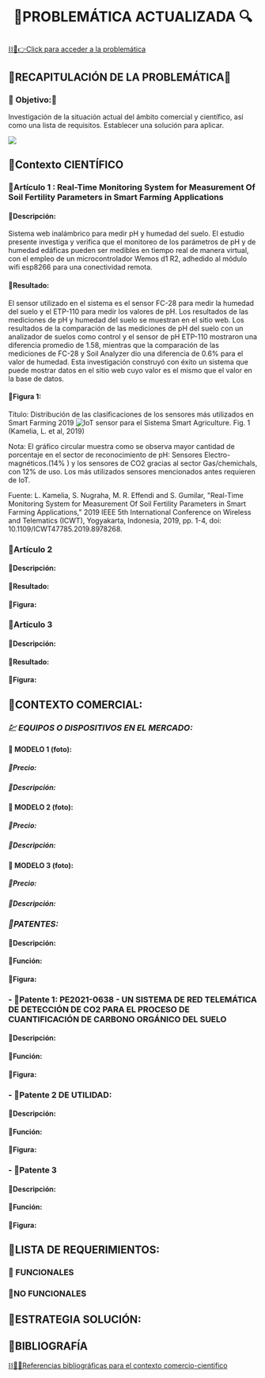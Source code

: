 # <p align="center"> 🚜PROBLEMÁTICA ACTUALIZADA 🔍</p>
[⛓🛜👉Click para acceder a la problemática](https://github.com/Fx2048/Team_4_FdD/blob/main/FdD/Entregables/03_Problem%C3%A1tica.md)

## 🚜RECAPITULACIÓN DE LA PROBLEMÁTICA🛜
### 🚜 Objetivo:🛜
Investigación de la situación actual del ámbito comercial y científico, así como una lista de requisitos. Establecer una solución para aplicar. 


![](https://github.com/Fx2048/Team_4_FdD/blob/main/Im%C3%A1genes/04_comerci_cientifico/logo_04.jpg)

## 🚜Contexto CIENTÍFICO
### 🚜Artículo 1 : Real-Time Monitoring System for Measurement Of Soil Fertility Parameters in Smart Farming Applications
#### 🚜Descripción:
Sistema web inalámbrico para medir pH y humedad del suelo. El estudio presente investiga y verifica que el monitoreo de los parámetros de pH y de humedad edáficas pueden ser medibles en tiempo real de manera virtual, con el empleo de un microcontrolador Wemos d1 R2, adhedido al módulo wifi esp8266 para una conectividad remota.

#### 🚜Resultado:
 El sensor utilizado en el sistema es el sensor FC-28 para medir la humedad del suelo y el ETP-110 para medir los valores de pH. Los resultados de las mediciones de pH y humedad del suelo se muestran en el sitio web. Los resultados de la comparación de las mediciones de pH del suelo con un analizador de suelos como control y el sensor de pH ETP-110 mostraron una diferencia promedio de 1.58, mientras que la comparación de las mediciones de FC-28 y Soil Analyzer dio una diferencia de 0.6% para el valor de humedad. Esta investigación construyó con éxito un sistema que puede mostrar datos en el sitio web cuyo valor es el mismo que el valor en la base de datos.
#### 🚜Figura 1:
Título: Distribución de las clasificaciones de los sensores más utilizados en Smart Farming 2019
![IoT sensor para el Sistema Smart Agriculture.](https://github.com/Fx2048/Team_4_FdD/assets/131219987/ec67a966-c8ce-4d2e-8ad9-866aae7e0a33) 
Fig. 1 (Kamelia, L. et al, 2019)

Nota:
El gráfico circular muestra como se observa mayor cantidad de porcentaje en el sector de reconocimiento de pH: Sensores Electro-magnéticos.(14% ) y los sensores de CO2 gracias al sector Gas/chemichals, con 12% de uso. Los más utilizados sensores mencionados antes requieren de IoT.



Fuente: L. Kamelia, S. Nugraha, M. R. Effendi and S. Gumilar, "Real-Time Monitoring System for Measurement Of Soil Fertility Parameters in Smart Farming Applications," 2019 IEEE 5th International Conference on Wireless and Telematics (ICWT), Yogyakarta, Indonesia, 2019, pp. 1-4, doi: 10.1109/ICWT47785.2019.8978268.




### 🚜Artículo 2
#### 🚜Descripción:
#### 🚜Resultado:
#### 🚜Figura:
### 🚜Artículo 3
#### 🚜Descripción:
#### 🚜Resultado:
#### 🚜Figura:

## 🚜CONTEXTO COMERCIAL:
### *💹  EQUIPOS O DISPOSITIVOS EN EL MERCADO:*
#### 🚜 MODELO 1 (foto):
##### 🚜Precio:
##### 🚜Descripción:

#### 🚜 MODELO 2 (foto):
##### 🚜Precio:
##### 🚜Descripción:

#### 🚜 MODELO 3 (foto):
##### 🚜Precio:
##### 🚜Descripción:

### *🚜PATENTES:*
#### 🚜Descripción:
#### 🚜Función:
#### 🚜Figura:
### - 🚜Patente 1: PE2021-0638 - UN SISTEMA DE RED TELEMÁTICA DE DETECCIÓN DE CO2 PARA EL PROCESO DE CUANTIFICACIÓN DE CARBONO ORGÁNICO DEL SUELO

#### 🚜Descripción:
#### 🚜Función:
#### 🚜Figura:
### - 🚜Patente 2 DE UTILIDAD:
#### 🚜Descripción:
#### 🚜Función:
#### 🚜Figura:
### - 🚜Patente 3
#### 🚜Descripción:
#### 🚜Función:
#### 🚜Figura:

## 🚜LISTA DE REQUERIMIENTOS:
### 🚜 FUNCIONALES
### 🚜NO FUNCIONALES
##  🚜ESTRATEGIA SOLUCIÓN:

##  🚜BIBLIOGRAFÍA
[⛓️🎯🚜Referencias bibliográficas para el contexto comercio-cientifico](https://github.com/Fx2048/Team_4_FdD/blob/main/Bibliograf%C3%ADa/comercial_cientifico.txt)
